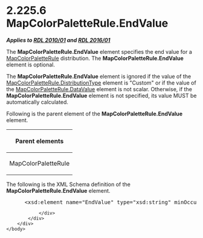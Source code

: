 <html dir="LTR" xmlns:mshelp="http://msdn.microsoft.com/mshelp" xmlns:ddue="http://ddue.schemas.microsoft.com/authoring/2003/5" xmlns:xlink="http://www.w3.org/1999/xlink" xmlns:tool="http://www.microsoft.com/tooltip">
    <head>
        <meta http-equiv="Content-Type" content="text/html; CHARSET=utf-8"></meta>
        <meta name="save" content="history"></meta>
        <title>2.225.6 MapColorPaletteRule.EndValue</title>
        <xml>
            <mshelp:toctitle title="2.225.6 MapColorPaletteRule.EndValue"></mshelp:toctitle>
            <mshelp:rltitle title="[MS-RDL]: MapColorPaletteRule.EndValue"></mshelp:rltitle>
            <mshelp:keyword index="A" term="99c10871-65b8-4ce0-b614-f2aa55a71f37"></mshelp:keyword>
            <mshelp:attr name="DCSext.ContentType" value="open specification"></mshelp:attr>
            <mshelp:attr name="AssetID" value="99c10871-65b8-4ce0-b614-f2aa55a71f37"></mshelp:attr>
            <mshelp:attr name="TopicType" value="kbRef"></mshelp:attr>
            <mshelp:attr name="DCSext.Title" value="[MS-RDL]: MapColorPaletteRule.EndValue" />
        </xml>
    </head>
    <body>
        <div id="header">
            <h1 class="heading">2.225.6 MapColorPaletteRule.EndValue</h1>
        </div>
        <div id="mainSection">
            <div id="mainBody">
                <div id="allHistory" class="saveHistory"></div>
                <div id="sectionSection0" class="section" name="collapseableSection">
                    

<p><b><i>Applies to </i></b><a href="3428e690-a348-4ec7-8a6a-8efb42d2cdee.md"><b><i>RDL 2010/01</i></b></a><b><i>
and </i></b><a href="52ce3983-2bfc-4e72-9359-42aaf5fe4509.md"><b><i>RDL 2016/01</i></b></a></p>

<p>The <b>MapColorPaletteRule.EndValue</b> element specifies
the end value for a <a href="c83dbba7-3a8d-42df-9db1-a627b4ea095e.md">MapColorPaletteRule</a>
distribution. The <b>MapColorPaletteRule.EndValue</b> element is optional. </p>

<p>The <b>MapColorPaletteRule.EndValue</b> element is ignored
if the value of the <a href="869b4c40-10d3-4af6-a59c-7555c884502c.md">MapColorPaletteRule.DistributionType</a>
element is &quot;Custom&quot; or if the value of the <a href="280f0d27-5e51-4bb7-b9dd-395ad86860bf.md">MapColorPaletteRule.DataValue</a>
element is not scalar. Otherwise, if the <b>MapColorPaletteRule.EndValue</b>
element is not specified, its value MUST be automatically calculated. </p>

<p>Following is the parent element of the <b>MapColorPaletteRule.EndValue</b>
element.</p>

<table>
 <thead>
  <tr>
   <th>
   <p>Parent elements</p>
   </th>
  </tr>
 </thead>
 <tr>
  <td>
  <p>MapColorPaletteRule</p>
  </td>
 </tr>
</table>

<p>The following is the XML Schema definition of the <b>MapColorPaletteRule.EndValue</b>
element.</p>

<dl>
<dd>
<div><pre> &lt;xsd:element name=&quot;EndValue&quot; type=&quot;xsd:string&quot; minOccurs=&quot;0&quot; /&gt;
</pre></div>
</dd></dl>


                </div>
            </div>
        </div>
    </body>
</html>